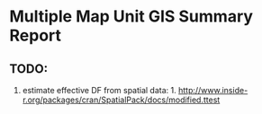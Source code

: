 # Multiple Map Unit GIS Summary Report

## TODO: 
  1. estimate effective DF from spatial data: 
    1. http://www.inside-r.org/packages/cran/SpatialPack/docs/modified.ttest